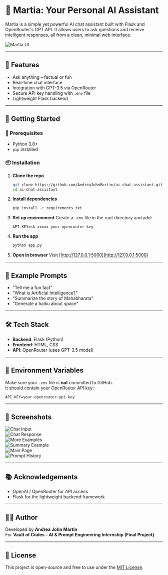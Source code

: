 # 🤖 Martia: Your Personal AI Assistant

Martia is a simple yet powerful AI chat assistant built with Flask and OpenRouter's GPT API. It allows users to ask questions and receive intelligent responses, all from a clean, minimal web interface.

![Martia UI](https://github.com/user-attachments/assets/732ad1f9-a471-455c-8461-02f785733646)

---

## 🌟 Features

- Ask anything – factual or fun
- Real-time chat interface
- Integration with GPT-3.5 via OpenRouter
- Secure API key handling with `.env` file
- Lightweight Flask backend

---

## 🚀 Getting Started

### 🔧 Prerequisites

- Python 3.8+
- `pip` installed

### 📦 Installation

1. **Clone the repo**
   ```bash
   git clone https://github.com/AndreaJohnMartin/ai-chat-assistant.git
   cd ai-chat-assistant
   ```

2. **Install dependencies**
   ```bash
   pip install -r requirements.txt
   ```

3. **Set up environment**
   Create a `.env` file in the root directory and add:
   ```env
   API_KEY=sk-xxxxx-your-openrouter-key
   ```

4. **Run the app**
   ```bash
   python app.py
   ```

5. **Open in browser**
   Visit [http://127.0.0.1:5000](http://127.0.0.1:5000)

---

## 🧪 Example Prompts

- "Tell me a fun fact"
- "What is Artificial Intelligence?"
- "Summarize the story of Mahabharata"
- "Generate a haiku about space"

---

## 🛠️ Tech Stack

- **Backend**: Flask (Python)
- **Frontend**: HTML, CSS
- **API**: OpenRouter (uses GPT-3.5 model)

---

## 🔐 Environment Variables

Make sure your `.env` file is **not** committed to GitHub.  
It should contain your OpenRouter API key:

```env
API_KEY=your-openrouter-api-key
```

---

## 📸 Screenshots

![Chat Input](https://github.com/user-attachments/assets/259eaae3-2127-4f26-af37-e76efbc9d2a3)  
![Chat Response](https://github.com/user-attachments/assets/836bab03-b934-49a5-9d6c-a3badb80eff8)  
![More Examples](https://github.com/user-attachments/assets/1bfb6e78-61f6-41fd-ac69-076ab555b13a)  
![Summary Example](https://github.com/user-attachments/assets/f3f37e8d-02ba-4f80-b361-6798193247c6)  
![Main Page](https://github.com/user-attachments/assets/0d0eeece-f430-4029-94a7-10fc280fbab4)  
![Prompt History](https://github.com/user-attachments/assets/7126aa86-56bd-4339-8c50-129702a695b6)

---

## 📚 Acknowledgements

- OpenAI / OpenRouter for API access  
- Flask for the lightweight backend framework

---

## 👨‍💻 Author

Developed by **Andrea John Martin**  
For **Vault of Codes – AI & Prompt Engineering Internship (Final Project)**

---

## 📎 License

This project is open-source and free to use under the [MIT License](LICENSE).
